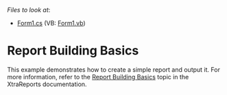 <!-- default file list -->
*Files to look at*:

* [Form1.cs](./CS/Form1.cs) (VB: [Form1.vb](./VB/Form1.vb))
<!-- default file list end -->
# Report Building Basics


<p>This example demonstrates how to create a simple report and output it. For more information, refer to the <a href="http://devexpress.com/Help/Content.aspx?help=XtraReports&document=CustomDocument2587.htm">Report Building Basics</a> topic in the XtraReports documentation.</p>

<br/>


